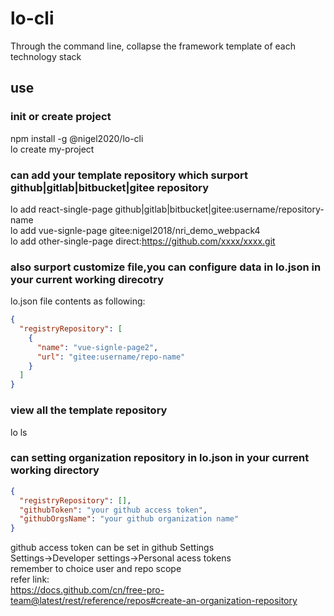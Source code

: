 <!--
 * @Author: nigel
 * @Date: 2020-12-02 18:02:13
 * @LastEditTime: 2020-12-10 18:39:09
-->

# lo-cli

Through the command line, collapse the framework template of each technology stack

## use

### init or create project

npm install -g @nigel2020/lo-cli <br/>
lo create my-project

### can add your template repository which surport github|gitlab|bitbucket|gitee repository

lo add react-single-page github|gitlab|bitbucket|gitee:username/repository-name <br/>
lo add vue-signle-page gitee:nigel2018/nri_demo_webpack4 <br/>
lo add other-single-page direct:https://github.com/xxxx/xxxx.git <br/>

### also surport customize file,you can configure data in lo.json in your current working direcotry

lo.json file contents as following: <br/>

```json
{
  "registryRepository": [
    {
      "name": "vue-signle-page2",
      "url": "gitee:username/repo-name"
    }
  ]
}
```

### view all the template repository

lo ls

### can setting organization repository in lo.json in your current working directory

```json
{
  "registryRepository": [],
  "githubToken": "your github access token",
  "githubOrgsName": "your github organization name"
}
```

github access token can be set in github Settings <br/>
Settings->Developer settings->Personal acess tokens <br/>
remember to choice user and repo scope <br/>
refer link: <br>
https://docs.github.com/cn/free-pro-team@latest/rest/reference/repos#create-an-organization-repository
